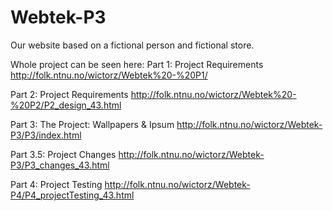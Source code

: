 # Webtek-P3

Our website based on a fictional person and fictional store. 

Whole project can be seen here:
Part 1: Project Requirements
http://folk.ntnu.no/wictorz/Webtek%20-%20P1/

Part 2: Project Requirements
http://folk.ntnu.no/wictorz/Webtek%20-%20P2/P2_design_43.html

Part 3: The Project: Wallpapers & Ipsum
http://folk.ntnu.no/wictorz/Webtek-P3/P3/index.html

Part 3.5: Project Changes
http://folk.ntnu.no/wictorz/Webtek-P3/P3_changes_43.html

Part 4: Project Testing
http://folk.ntnu.no/wictorz/Webtek-P4/P4_projectTesting_43.html
